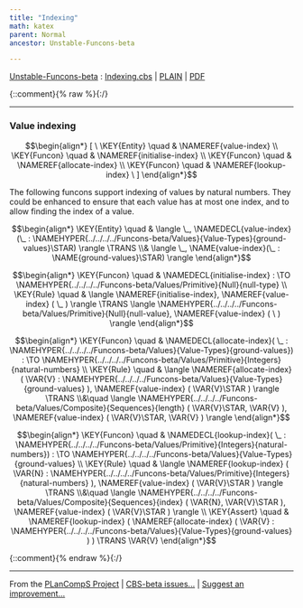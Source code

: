```yaml
---
title: "Indexing"
math: katex
parent: Normal
ancestor: Unstable-Funcons-beta

---
```

[Unstable-Funcons-beta] : [Indexing.cbs] \| [PLAIN] \| [PDF]

{::comment}{% raw %}{:/}


----

### Value indexing
               


$$\begin{align*}
  [ \
  \KEY{Entity} \quad & \NAMEREF{value-index} \\
  \KEY{Funcon} \quad & \NAMEREF{initialise-index} \\
  \KEY{Funcon} \quad & \NAMEREF{allocate-index} \\
  \KEY{Funcon} \quad & \NAMEREF{lookup-index}
  \ ]
\end{align*}$$


The following funcons support indexing of values by natural numbers.
They could be enhanced to ensure that each value has at most one index,
and to allow finding the index of a value.


$$\begin{align*}
  \KEY{Entity} \quad
  & \langle \_, \NAMEDECL{value-index}(\_ : \NAMEHYPER{../../../../Funcons-beta/Values}{Value-Types}{ground-values}\STAR) \rangle \TRANS  \\& 
    \langle \_, \NAME{value-index}(\_ : \NAME{ground-values}\STAR) \rangle
\end{align*}$$

$$\begin{align*}
  \KEY{Funcon} \quad
  & \NAMEDECL{initialise-index} 
    :  \TO \NAMEHYPER{../../../../Funcons-beta/Values/Primitive}{Null}{null-type} 
\\
  \KEY{Rule} \quad
    &  \langle \NAMEREF{initialise-index}, \NAMEREF{value-index} (  \_ ) \rangle \TRANS 
        \langle \NAMEHYPER{../../../../Funcons-beta/Values/Primitive}{Null}{null-value}, \NAMEREF{value-index} (   \  ) \rangle
\end{align*}$$

$$\begin{align*}
  \KEY{Funcon} \quad
  & \NAMEDECL{allocate-index}(
                       \_ : \NAMEHYPER{../../../../Funcons-beta/Values}{Value-Types}{ground-values}) 
    :  \TO \NAMEHYPER{../../../../Funcons-beta/Values/Primitive}{Integers}{natural-numbers} 
\\
  \KEY{Rule} \quad
    &  \langle \NAMEREF{allocate-index}
                            (  \VAR{V} : \NAMEHYPER{../../../../Funcons-beta/Values}{Value-Types}{ground-values} ), \NAMEREF{value-index} (  \VAR{V}\STAR ) \rangle \TRANS \\&\quad
        \langle \NAMEHYPER{../../../../Funcons-beta/Values/Composite}{Sequences}{length}
                  (  \VAR{V}\STAR, 
                         \VAR{V} ), \NAMEREF{value-index} (  \VAR{V}\STAR, 
                                                    \VAR{V} ) \rangle
\end{align*}$$

$$\begin{align*}
  \KEY{Funcon} \quad
  & \NAMEDECL{lookup-index}(
                       \_ : \NAMEHYPER{../../../../Funcons-beta/Values/Primitive}{Integers}{natural-numbers}) 
    :  \TO \NAMEHYPER{../../../../Funcons-beta/Values}{Value-Types}{ground-values} 
\\
  \KEY{Rule} \quad
    &  \langle \NAMEREF{lookup-index}
                            (  \VAR{N} : \NAMEHYPER{../../../../Funcons-beta/Values/Primitive}{Integers}{natural-numbers} ), \NAMEREF{value-index} (  \VAR{V}\STAR ) \rangle \TRANS \\&\quad
        \langle \NAMEHYPER{../../../../Funcons-beta/Values/Composite}{Sequences}{index}
                  (  \VAR{N}, 
                         \VAR{V}\STAR ), \NAMEREF{value-index} (  \VAR{V}\STAR ) \rangle
\\
  \KEY{Assert} \quad
  &  \NAMEREF{lookup-index}
                  (  \NAMEREF{allocate-index}
                          (  \VAR{V} : \NAMEHYPER{../../../../Funcons-beta/Values}{Value-Types}{ground-values} ) ) \TRANS 
      \VAR{V}
\end{align*}$$



[Funcons-beta]: /CBS-beta/math/Funcons-beta
  "FUNCONS-BETA"
[Unstable-Funcons-beta]: /CBS-beta/math/Unstable-Funcons-beta
  "UNSTABLE-FUNCONS-BETA"
[Languages-beta]: /CBS-beta/math/Languages-beta
  "LANGUAGES-BETA"
[Unstable-Languages-beta]: /CBS-beta/math/Unstable-Languages-beta
  "UNSTABLE-LANGUAGES-BETA"
[CBS-beta]: /CBS-beta
  "CBS-BETA"
[Indexing.cbs]: https://github.com/plancomps/CBS-beta/blob/master/Unstable-Funcons-beta/Computations/Normal/Indexing/Indexing.cbs
  "CBS SOURCE FILE ON GITHUB"
[PLAIN]: /CBS-beta/docs/Unstable-Funcons-beta/Computations/Normal/Indexing
  "CBS SOURCE WEB PAGE"
 [PRETTY]: /CBS-beta/math/Unstable-Funcons-beta/Computations/Normal/Indexing
  "CBS-KATEX WEB PAGE"
[PDF]: /CBS-beta/math/Unstable-Funcons-beta/Computations/Normal/Indexing/Indexing.pdf
  "CBS-LATEX PDF FILE"
[PLanCompS Project]: https://plancomps.github.io
  "PROGRAMMING LANGUAGE COMPONENTS AND SPECIFICATIONS PROJECT HOME PAGE"
{::comment}{% endraw %}{:/}


____

From the [PLanCompS Project] | [CBS-beta issues...] | [Suggest an improvement...]

[CBS-beta issues...]: https://github.com/plancomps/CBS-beta/issues
  "CBS-BETA ISSUE REPORTS ON GITHUB"
[Suggest an improvement...]: mailto:plancomps@gmail.com?Subject=CBS-beta%20-%20comment&Body=Re%3A%20CBS-beta%20specification%20at%20Computations/Normal/Indexing/Indexing.cbs%0A%0AComment/Query/Issue/Suggestion%3A%0A%0A%0ASignature%3A%0A
  "GENERATE AN EMAIL TEMPLATE"
